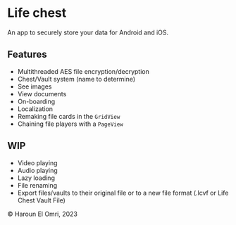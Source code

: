 # Life chest

An app to securely store your data for Android and iOS.

## Features
- Multithreaded AES file encryption/decryption
- Chest/Vault system (name to determine)
- See images
- View documents
- On-boarding
- Localization
- Remaking file cards in the ``GridView``
- Chaining file players with a ``PageView``

## WIP
- Video playing
- Audio playing
- Lazy loading
- File renaming
- Export files/vaults to their original file or to a new file format (.lcvf or Life Chest Vault File)

:copyright: Haroun El Omri, 2023
